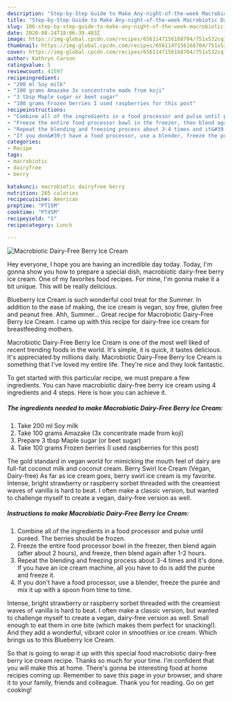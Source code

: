 ```yaml
---
description: "Step-by-Step Guide to Make Any-night-of-the-week Macrobiotic Dairy-Free Berry Ice Cream"
title: "Step-by-Step Guide to Make Any-night-of-the-week Macrobiotic Dairy-Free Berry Ice Cream"
slug: 106-step-by-step-guide-to-make-any-night-of-the-week-macrobiotic-dairy-free-berry-ice-cream
date: 2020-08-24T18:06:39.403Z
image: https://img-global.cpcdn.com/recipes/6561147156168704/751x532cq70/macrobiotic-dairy-free-berry-ice-cream-recipe-main-photo.jpg
thumbnail: https://img-global.cpcdn.com/recipes/6561147156168704/751x532cq70/macrobiotic-dairy-free-berry-ice-cream-recipe-main-photo.jpg
cover: https://img-global.cpcdn.com/recipes/6561147156168704/751x532cq70/macrobiotic-dairy-free-berry-ice-cream-recipe-main-photo.jpg
author: Kathryn Carson
ratingvalue: 5
reviewcount: 41597
recipeingredient:
- "200 ml Soy milk"
- "100 grams Amazake 3x concentrate made from koji"
- "3 tbsp Maple sugar or beet sugar"
- "100 grams Frozen berries I used raspberries for this post"
recipeinstructions:
- "Combine all of the ingredients in a food processor and pulse until puréed. The berries should be frozen."
- "Freeze the entire food processor bowl in the freezer, then blend again (after about 2 hours), and freeze, then blend again after 1-2 hours."
- "Repeat the blending and freezing process about 3-4 times and it&#39;s done. If you have an ice cream machine, all you have to do is add the purée and freeze it."
- "If you don&#39;t have a food processor, use a blender, freeze the purée and mix it up with a spoon from time to time."
categories:
- Recipe
tags:
- macrobiotic
- dairyfree
- berry

katakunci: macrobiotic dairyfree berry 
nutrition: 265 calories
recipecuisine: American
preptime: "PT15M"
cooktime: "PT45M"
recipeyield: "1"
recipecategory: Lunch

---
```



![Macrobiotic Dairy-Free Berry Ice Cream](https://img-global.cpcdn.com/recipes/6561147156168704/751x532cq70/macrobiotic-dairy-free-berry-ice-cream-recipe-main-photo.jpg)

Hey everyone, I hope you are having an incredible day today. Today, I'm gonna show you how to prepare a special dish, macrobiotic dairy-free berry ice cream. One of my favorites food recipes. For mine, I'm gonna make it a bit unique. This will be really delicious.

Blueberry Ice Cream is such wonderful cool treat for the Summer. In addition to the ease of making, the ice cream is vegan, soy free, gluten free and peanut free. Ahh, Summer… Great recipe for Macrobiotic Dairy-Free Berry Ice Cream. I came up with this recipe for dairy-free ice cream for breastfeeding mothers.

Macrobiotic Dairy-Free Berry Ice Cream is one of the most well liked of recent trending foods in the world. It's simple, it is quick, it tastes delicious. It's appreciated by millions daily. Macrobiotic Dairy-Free Berry Ice Cream is something that I've loved my entire life. They're nice and they look fantastic.


To get started with this particular recipe, we must prepare a few ingredients. You can have macrobiotic dairy-free berry ice cream using 4 ingredients and 4 steps. Here is how you can achieve it.

<!--inarticleads1-->

##### The ingredients needed to make Macrobiotic Dairy-Free Berry Ice Cream:

1. Take 200 ml Soy milk
1. Take 100 grams Amazake (3x concentrate made from koji)
1. Prepare 3 tbsp Maple sugar (or beet sugar)
1. Take 100 grams Frozen berries (I used raspberries for this post)


The gold standard in vegan world for mimicking the mouth feel of dairy are full-fat coconut milk and coconut cream. Berry Swirl Ice Cream (Vegan, Dairy-free) As far as ice cream goes, berry swirl ice cream is my favorite. Intense, bright strawberry or raspberry sorbet threaded with the creamiest waves of vanilla is hard to beat. I often make a classic version, but wanted to challenge myself to create a vegan, dairy-free version as well. 

<!--inarticleads2-->

##### Instructions to make Macrobiotic Dairy-Free Berry Ice Cream:

1. Combine all of the ingredients in a food processor and pulse until puréed. The berries should be frozen.
1. Freeze the entire food processor bowl in the freezer, then blend again (after about 2 hours), and freeze, then blend again after 1-2 hours.
1. Repeat the blending and freezing process about 3-4 times and it&#39;s done. If you have an ice cream machine, all you have to do is add the purée and freeze it.
1. If you don&#39;t have a food processor, use a blender, freeze the purée and mix it up with a spoon from time to time.


Intense, bright strawberry or raspberry sorbet threaded with the creamiest waves of vanilla is hard to beat. I often make a classic version, but wanted to challenge myself to create a vegan, dairy-free version as well. Small enough to eat them in one bite (which makes them perfect for snacking!). And they add a wonderful, vibrant color in smoothies or ice cream. Which brings us to this Blueberry Ice Cream. 

So that is going to wrap it up with this special food macrobiotic dairy-free berry ice cream recipe. Thanks so much for your time. I'm confident that you will make this at home. There's gonna be interesting food at home recipes coming up. Remember to save this page in your browser, and share it to your family, friends and colleague. Thank you for reading. Go on get cooking!
